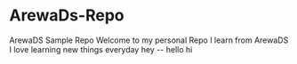 # ArewaDs-Repo

ArewaDS Sample Repo
Welcome to my personal Repo
I learn from ArewaDS
I love learning new things everyday
hey
-- hello
hi